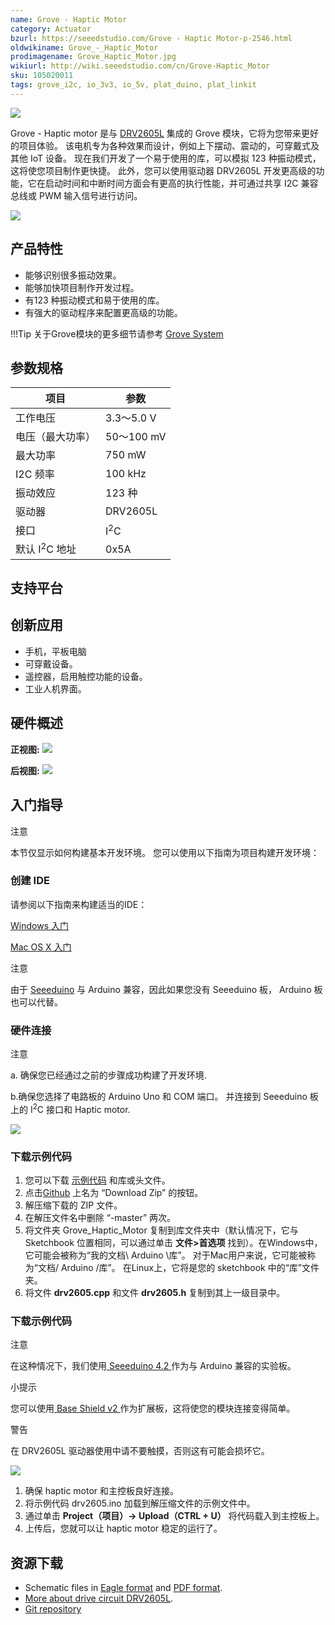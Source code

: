 ```yaml
---
name: Grove - Haptic Motor
category: Actuator
bzurl: https://seeedstudio.com/Grove - Haptic Motor-p-2546.html
oldwikiname: Grove_-_Haptic_Motor
prodimagename: Grove_Haptic_Motor.jpg
wikiurl: http://wiki.seeedstudio.com/cn/Grove-Haptic_Motor
sku: 105020011
tags: grove_i2c, io_3v3, io_5v, plat_duino, plat_linkit
---
```


![](https://raw.githubusercontent.com/SeeedDocument/Grove-Haptic_Motor/master/img/Grove_Haptic_Motor.jpg)

 Grove - Haptic motor 是与 [DRV2605L](http://www.ti.com/product/DRV2605L) 集成的 Grove 模块，它将为您带来更好的项目体验。 该电机专为各种效果而设计，例如上下摆动、震动的，可穿戴式及其他 IoT 设备。 现在我们开发了一个易于使用的库，可以模拟 123 种振动模式，这将使您项目制作更快捷。 此外，您可以使用驱动器 DRV2605L 开发更高级的功能，它在启动时间和中断时间方面会有更高的执行性能，并可通过共享 I2C 兼容总线或 PWM 输入信号进行访问。

[![](https://github.com/SeeedDocument/wiki_chinese/raw/master/docs/images/click_to_buy.PNG)](https://item.taobao.com/item.htm?spm=a1z10.3-c.w4002-11172317909.9.591c5a5870Qcv6&id=540407861708)

产品特性
--------


- 能够识别很多振动效果。
- 能够加快项目制作开发过程。
- 有123 种振动模式和易于使用的库。
- 有强大的驱动程序来配置更高级的功能。

!!!Tip
    关于Grove模块的更多细节请参考 [Grove System](http://wiki.seeedstudio.com/cn/Grove_System/)


参数规格
-------------

| 项目                    |参数        |
|--------------------------------|----------------|
| 工作电压| 3.3〜5.0 V |
| 电压（最大功率）| 50〜100 mV |
| 最大功率| 750 mW |
| I2C 频率| 100 kHz |
| 振动效应| 123 种|
|驱动器 | DRV2605L |
| 接口| I<sup>2</sup>C |
| 默认 I<sup>2</sup>C 地址 | 0x5A |

支持平台
-------------------

创新应用
-----------------

- 手机，平板电脑
- 可穿戴设备。
- 遥控器，启用触控功能的设备。
- 工业人机界面。

硬件概述
-----------------

**正视图:**
![](https://raw.githubusercontent.com/SeeedDocument/Grove-Haptic_Motor/master/img/Grove_Haptic_Motor.jpg)

**后视图:**
![](https://raw.githubusercontent.com/SeeedDocument/Grove-Haptic_Motor/master/img/Grove_Haptic_Motor_back.jpg)

入门指导
---------------

<div class="admonition note">
<p class="admonition-title">注意</p>
本节仅显示如何构建基本开发环境。 您可以使用以下指南为项目构建开发环境：
</div>

### 创建 IDE

请参阅以下指南来构建适当的IDE：

[Windows 入门](/Seeeduino_v4.2#Getting_Started_on_Windows)

[Mac OS X 入门](/Seeeduino_v4.2#Getting_Started_on_Mac_OS_X)

<div class="admonition note">
<p class="admonition-title">注意</p>
由于 <a href="/Seeeduino_v4.2">Seeeduino</a> 与 Arduino 兼容，因此如果您没有 Seeeduino 板， Arduino 板也可以代替。
</div>

### 硬件连接

<div class="admonition note">
<p class="admonition-title">注意</p>
<p>a. 确保您已经通过之前的步骤成功构建了开发环境.</p>
<p>b.确保您选择了电路板的 Arduino Uno 和 COM 端口。 并连接到 Seeeduino 板上的 I<sup>2</sup>C 接口和 Haptic motor.</p>
</div>

![](https://raw.githubusercontent.com/SeeedDocument/Grove-Haptic_Motor/master/img/Grove_haptic_motor_connection.jpg)

### 下载示例代码

1. 您可以下载 [示例代码](https://github.com/Seeed-Studio/Grove_Haptic_Motor) 和库或头文件。
2. 点击[Github](https://github.com/Seeed-Studio/Grove_Haptic_Motor) 上名为 “Download Zip” 的按钮。
3. 解压缩下载的 ZIP 文件。
4. 在解压文件名中删除 “-master” 两次。
5. 将文件夹 Grove_Haptic_Motor 复制到库文件夹中（默认情况下，它与 Sketchbook 位置相同，可以通过单击 **文件&gt;首选项** 找到）。在Windows中，它可能会被称为“我的文档\ Arduino \库”。 对于Mac用户来说，它可能被称为“文档/ Arduino /库”。 在Linux上，它将是您的 sketchbook 中的“库”文件夹。
6. 将文件 **drv2605.cpp** 和文件 **drv2605.h** 复制到其上一级目录中。

### 下载示例代码

<div class="admonition note">
<p class="admonition-title">注意</p>

在这种情况下，我们使用<a href="/Seeeduino_v4.2"> Seeeduino 4.2 </a>作为与 Arduino 兼容的实验板。
</div>

<div class="admonition tip">
<p class="admonition-title">小提示</p>
您可以使用<a href="/Base_Shield_V2"> Base Shield v2 </a>作为扩展板，这将使您的模块连接变得简单。
</div>


<div class="admonition warning">
<p class="admonition-title">警告</p>
在 DRV2605L 驱动器使用中请不要触摸，否则这有可能会损坏它。
</div>

![](https://raw.githubusercontent.com/SeeedDocument/Grove-Haptic_Motor/master/img/Grove_Haptic_Motor_cautions.png)

1. 确保 haptic motor 和主控板良好连接。
2. 将示例代码 drv2605.ino 加载到解压缩文件的示例文件中。
3. 通过单击 **Project（项目）-> Upload（CTRL + U）** 将代码载入到主控板上。
4. 上传后，您就可以让 haptic motor 稳定的运行了。

资源下载
---------

-   Schematic files in [Eagle format](https://raw.githubusercontent.com/SeeedDocument/Grove-Haptic_Motor/master/res/Grove_Haptic_Motor_v0.9_Eagle.zip) and [PDF format](https://raw.githubusercontent.com/SeeedDocument/Grove-Haptic_Motor/master/res/Grove_Haptic_Motor_v0.9_SCH.pdf).
-   [More about drive circuit DRV2605L](http://www.ti.com/product/DRV2605L).
-   [Git repository](https://github.com/Seeed-Studio/Grove_Haptic_Motor)

<!-- This Markdown file was created from http://www.seeedstudio.com/wiki/Grove_-_Haptic_Motor -->
